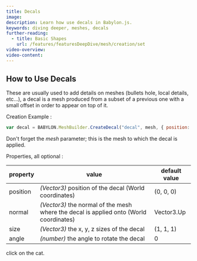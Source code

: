 ```yaml
---
title: Decals
image:
description: Learn how use decals in Babylon.js.
keywords: diving deeper, meshes, decals
further-reading:
  - title: Basic Shapes
    url: /features/featuresDeepDive/mesh/creation/set
video-overview:
video-content:
---
```


## How to Use Decals

These are usually used to add details on meshes (bullets hole, local details, etc...), a decal is a mesh produced from a subset of a previous one with a small offset in order to appear on top of it.

Creation Example :

```javascript
var decal = BABYLON.MeshBuilder.CreateDecal("decal", mesh, { position: myPos }, scene);
```

Don't forget the _mesh_ parameter; this is the mesh to which the decal is applied.

Properties, all optional :

| property | value                                                                                  | default value |
| -------- | -------------------------------------------------------------------------------------- | ------------- |
| position | _(Vector3)_ position of the decal (World coordinates)                                  | (0, 0, 0)     |
| normal   | _(Vector3)_ the normal of the mesh where the decal is applied onto (World coordinates) | Vector3.Up    |
| size     | _(Vector3)_ the x, y, z sizes of the decal                                             | (1, 1, 1)     |
| angle    | _(number)_ the angle to rotate the decal                                               | 0             |

<Playground id="#1BAPRM#73" title="Simple Example of Decals" description="Simple example of pasting decals in a Babylon.js scene."/> click on the cat.
